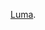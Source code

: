 [Luma](https://docs.google.com/spreadsheets/d/1bi5vlwV_ctLxJHSFebDoALSM2Km6bV_XwsXmPkGe0Tw/edit?usp=sharing).

